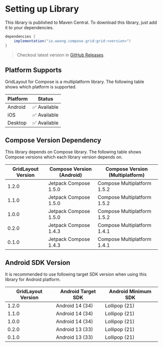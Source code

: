 # Setting up Library

This library is published to Maven Central.
To download this library, just add it to your dependencies.

```groovy
dependencies {
    implementation("io.woong.compose.grid:grid:<version>")
}
```

> Checkout latest version in [GitHub Releases](https://github.com/cheonjaewoong/gridlayout-compose/releases).

## Platform Supports

GridLayout for Compose is a multiplatform library.
The following table shows which platform is supported.

| Platform | Status      |
|----------|-------------|
| Android  | ✅ Available |
| iOS      | ✅ Available |
| Desktop  | ✅ Available |

## Compose Version Dependency

This library depends on Compose library.
The following table shows Compose versions which each library version depends on.

| GridLayout Version | Compose Version (Android) | Compose Version (Multiplatform) |
|--------------------|---------------------------|---------------------------------|
| 1.2.0              | Jetpack Compose 1.5.0     | Compose Multiplatform 1.5.2     |
| 1.1.0              | Jetpack Compose 1.5.0     | Compose Multiplatform 1.5.2     |
| 1.0.0              | Jetpack Compose 1.5.0     | Compose Multiplatform 1.5.2     |
| 0.2.0              | Jetpack Compose 1.4.3     | Compose Multiplatform 1.4.1     |
| 0.1.0              | Jetpack Compose 1.4.3     | Compose Multiplatform 1.4.1     |

## Android SDK Version

It is recommended to use following target SDK version when using this library for Android platform.

| GridLayout Version | Android Target SDK | Android Minimum SDK |
|--------------------|--------------------|---------------------|
| 1.2.0              | Android 14 (34)    | Lollipop (21)       |
| 1.1.0              | Android 14 (34)    | Lollipop (21)       |
| 1.0.0              | Android 14 (34)    | Lollipop (21)       |
| 0.2.0              | Android 13 (33)    | Lollipop (21)       |
| 0.1.0              | Android 13 (33)    | Lollipop (21)       |
